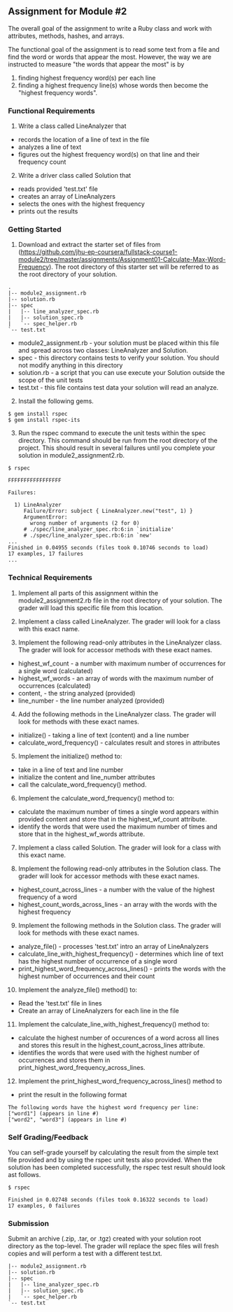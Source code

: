 ## Assignment for Module #2

The overall goal of the assignment to write a Ruby class and work with
attributes, methods, hashes, and arrays.

The functional goal of the assignment is to read some text from a file and find the word or words that appear the most. However, the way we are instructed to measure "the words that appear the most" is by 

  1. finding highest frequency word(s) per each line
  2. finding a highest frequency line(s) whose words then become the "highest frequency words".

### Functional Requirements

1. Write a class called LineAnalyzer that 
  - records the location of a line of text in the file
  - analyzes a line of text
  - figures out the highest frequency word(s) on that line and their frequency count

2. Write a driver class called Solution that
  - reads provided 'test.txt' file
  - creates an array of LineAnalyzers
  - selects the ones with the highest frequency
  - prints out the results

### Getting Started

1. Download and extract the starter set of files from (https://github.com/jhu-ep-coursera/fullstack-course1-module2/tree/master/assignments/Assignment01-Calculate-Max-Word-Frequency). The root
directory of this starter set will be referred to as the root directory
of your solution.
```text
.
|-- module2_assignment.rb
|-- solution.rb
|-- spec
|   |-- line_analyzer_spec.rb
|   |-- solution_spec.rb
|   `-- spec_helper.rb
`-- test.txt
```
  * module2_assignment.rb - your solution must be placed within this file
  and spread across two classes: LineAnalyzer and Solution.
  * spec - this directory contains tests to verify your solution. You should
  not modify anything in this directory
  * solution.rb - a script that you can use execute your Solution outside the scope 
  of the unit tests
  * test.txt - this file contains test data your solution will read an analyze.

2. Install the following gems.
```shell
$ gem install rspec
$ gem install rspec-its
```

3. Run the rspec command to execute the unit tests within the spec
directory. This command should be run from the root directory of the
project. This should result in several failures until you complete your
solution in module2_assignment2.rb.

```shell
$ rspec

FFFFFFFFFFFFFFFFF

Failures:

  1) LineAnalyzer 
     Failure/Error: subject { LineAnalyzer.new("test", 1) }
     ArgumentError:
       wrong number of arguments (2 for 0)
     # ./spec/line_analyzer_spec.rb:6:in `initialize'
     # ./spec/line_analyzer_spec.rb:6:in `new'
...
Finished in 0.04955 seconds (files took 0.10746 seconds to load)
17 examples, 17 failures
...
```

### Technical Requirements

1. Implement all parts of this assignment within the module2_assignment2.rb 
file in the root directory of your solution. The grader will load this specific
file from this location.

2. Implement a class called LineAnalyzer. The grader will look for a
class with this exact name.

3. Implement the following read-only attributes in the LineAnalyzer
class. The grader will look for accessor methods with these exact names.
  * highest_wf_count - a number with maximum number of occurrences for a single word (calculated)
  * highest_wf_words - an array of words with the maximum number of occurrences (calculated)
  * content,         - the string analyzed (provided)
  * line_number      - the line number analyzed (provided)

4. Add the following methods in the LineAnalyzer class. The grader will look
for methods with these exact names.
  * initialize() - taking a line of text (content) and a line number
  * calculate_word_frequency() - calculates result and stores in attributes

5. Implement the initialize() method to:
  * take in a line of text and line number
  * initialize the content and line_number attributes
  * call the calculate_word_frequency() method.

6. Implement the calculate_word_frequency() method to:
  * calculate the maximum number of times a single word appears within
  provided content and store that in the highest_wf_count attribute.
  * identify the words that were used the maximum number of times and
  store that in the highest_wf_words attribute.

7. Implement a class called Solution. The grader will look for a class
with this exact name.

8. Implement the following read-only attributes in the Solution
class. The grader will look for accessor methods with these exact names.
  * highest_count_across_lines - a number with the value of the highest frequency of a word
  * highest_count_words_across_lines - an array with the words with the highest frequency

9. Implement the following methods in the Solution class. The grader will 
look for methods with these exact names.
  * analyze_file() - processes 'test.txt' intro an array of LineAnalyzers
  * calculate_line_with_highest_frequency() - determines which line of
  text has the highest number of occurrence of a single word
  * print_highest_word_frequency_across_lines() - prints the words with the 
  highest number of occurrences and their count

10. Implement the analyze_file() method() to:
  * Read the 'test.txt' file in lines 
  * Create an array of LineAnalyzers for each line in the file

11. Implement the calculate_line_with_highest_frequency() method to:
  * calculate the highest number of occurences of a word across all lines
  and stores this result in the highest_count_across_lines attribute.
  * identifies the words that were used with the highest number of occurrences
  and stores them in print_highest_word_frequency_across_lines.

12. Implement the print_highest_word_frequency_across_lines() method to
  * print the result in the following format

```text
The following words have the highest word frequency per line: 
["word1"] (appears in line #)
["word2", "word3"] (appears in line #)
```

### Self Grading/Feedback

You can self-grade yourself by calculating the result from the simple text file
provided and by using the rspec unit tests also provided. When the solution
has been completed successfully, the rspec test result should look ast follows.


```shell
$ rspec

Finished in 0.02748 seconds (files took 0.16322 seconds to load)
17 examples, 0 failures
```

### Submission

Submit an archive (.zip, .tar, or .tgz) created with your solution root
directory as the top-level. The grader will replace the spec files will 
fresh copies and will perform a test with a different test.txt.

```text
|-- module2_assignment.rb
|-- solution.rb
|-- spec
|   |-- line_analyzer_spec.rb
|   |-- solution_spec.rb
|   `-- spec_helper.rb
`-- test.txt
```
